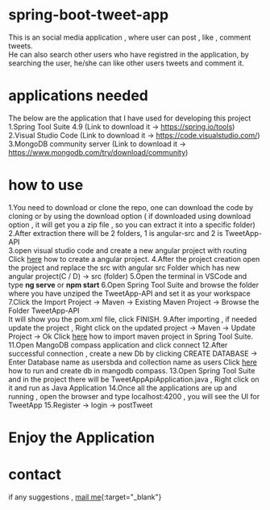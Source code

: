# spring-boot-tweet-app

This is an social media application , where user can post , like , comment tweets.<br />
He can also search other users who have registred in the application, by searching the user, he/she can like other users tweets and comment it.<br />

# applications needed

The below are the application that I have used for developing this project<br />
1.Spring Tool Suite 4.9 (Link to download it -> https://spring.io/tools)<br />
2.Visual Studio Code (Link to download it -> https://code.visualstudio.com/)<br />
3.MongoDB community server (Link to download it -> https://www.mongodb.com/try/download/community)<br />

# how to use

1.You need to download or clone the repo, one can download the code by cloning or by using the download option ( if downloaded using download option , it will get you a zip file , so you can extract it into a specific folder)<br />
2.After extraction there will be 2 folders, 1 is angular-src and 2 is TweetApp-API<br />
3.open visual studio code and create a new angular project with routing<br />
  Click [here](https://angular.io/tutorial/toh-pt0) how to create a angular project.
4.After the project creation open the project and replace the src with angular src
  Folder which has new angular project(C / D) -> src (folder) 
5.Open the terminal in VSCode and type <b>ng serve</b> or <b>npm start</b>
6.Open Spring Tool Suite and browse the folder where you have unziped the TweetApp-API and set it as your workspace
7.Click the Import Project -> Maven -> Existing Maven Project -> Browse the Folder TweetApp-API<br />
  It will show you the pom.xml file, click FINISH.
9.After importing , if needed update the project , Right click on the updated project -> Maven -> Update Project -> Ok
  Click [here](https://www.lagomframework.com/documentation/1.6.x/java/EclipseMavenInt.html) how to import maven project in Spring Tool Suite.
11.Open MangoDB compass application and click connect
12.After successful connection , create a new Db by clicking CREATE DATABASE -> Enter Database name as usersbda and collection name as users
  Click [here](https://www.bmc.com/blogs/mongodb-compass/#:~:text=First%2C%20open%20your%20MongoDB%20Compass,and%20the%20port%20is%2027017.) how to run and create db in mangodb compass.
13.Open Spring Tool Suite and in the project there will be TweetAppApiApplication.java , Right click on it and run as Java Application
14.Once all the applications are up and running , open the browser and type localhost:4200 , you will see the UI for TweetApp
15.Register -> login -> postTweet 

<h1>Enjoy the Application</h1>

# contact

if any suggestions , [mail me](santhoshmanapuram568@gmail.com){:target="_blank"}


